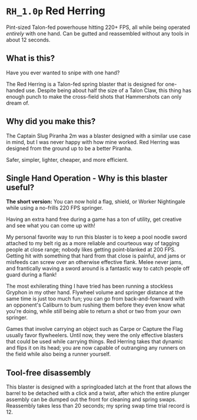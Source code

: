 # `RH_1.0p` Red Herring

Pint-sized Talon-fed powerhouse hitting 220+ FPS, all while being operated *entirely* with one hand. Can be gutted and reassembled without any tools in about 12 seconds.

## What is this?

Have you ever wanted to snipe with one hand?

The Red Herring is a Talon-fed spring blaster that is designed for one-handed use. Despite being about half the size of a Talon Claw, this thing has enough punch to make the cross-field shots that Hammershots can only dream of.

## Why did you make this? 

The Captain Slug Piranha 2m was a blaster designed with a similar use case in mind, but I was never happy with how mine worked. Red Herring was designed from the ground up to be a better Piranha.

Safer, simpler, lighter, cheaper, and more efficient. 

## Single Hand Operation - Why is this blaster useful?

**The short version:** You can now hold a flag, shield, or Worker Nightingale while using a no-frills 220 FPS springer.

Having an extra hand free during a game has a ton of utility, get creative and see what you can come up with!

My personal favorite way to run this blaster is to keep a pool noodle sword attached to my belt rig as a more reliable and courteous way of tagging people at close range; nobody likes getting point-blanked at 200 FPS. Getting hit with something that hard from that close is painful, and jams or misfeeds can screw over an otherwise effective flank. Melee never jams, and frantically waving a sword around is a fantastic way to catch people off guard during a flank!

The most exhilerating thing I have tried has been running a stockless Gryphon in my other hand. Flywheel volume and springer distance at the same time is just too much fun; you can go from back-and-fowrward with an opponent's Caliburn to bum rushing them before they even know what you're doing, while *still* being able to return a shot or two from your own springer.

Games that involve carrying an object such as Carpe or Capture the Flag usually favor flywheelers. Until now, they were the only effective blasters that could be used while carrying things. Red Herring takes that dynamic and flips it on its head; you are now capable of outranging any runners on the field while also being a runner yourself. 

## Tool-free disassembly

This blaster is designed with a springloaded latch at the front that allows the barrel to be detached with a click and a twist, after which the entire plunger assembly can be dumped out the front for cleaning and spring swaps. Reassembly takes less than 20 seconds; my spring swap time trial record is 12.

## 
